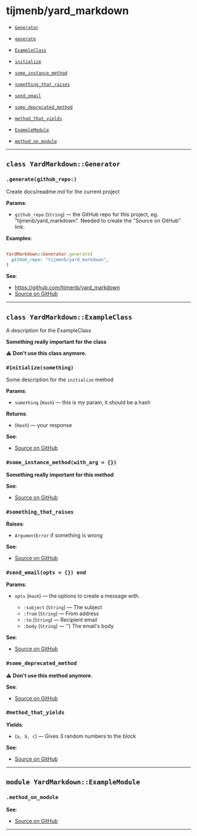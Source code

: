 # tijmenb/yard_markdown

- [`Generator`](#class-yardmarkdowngenerator)
 - [`generate`](#generategithub_repo)

- [`ExampleClass`](#class-yardmarkdownexampleclass)
 - [`initialize`](#initializesomething)
 - [`some_instance_method`](#some_instance_methodwith_arg--)
 - [`something_that_raises`](#something_that_raises)
 - [`send_email`](#send_emailopts---end)
 - [`some_deprecated_method`](#some_deprecated_method)
 - [`method_that_yields`](#method_that_yields)

- [`ExampleModule`](#module-yardmarkdownexamplemodule)
 - [`method_on_module`](#method_on_module)

---

## `class YardMarkdown::Generator`

### `.generate(github_repo:)`

Create docs/readme.md for the current project

**Params**:

- `github_repo` (`String`) — the GitHub repo for this project, eg. "tijmenb/yard_markdown".
Needed to create the "Source on GitHub" link.
  

**Examples**:

```ruby

YardMarkdown::Generator.generate(
  github_repo: "tijmenb/yard_markdown",
)
```

**See**:
- https://github.com/tijmenb/yard_markdown
- [Source on GitHub](https://github.com/tijmenb/yard_markdown/blob/master/lib/yard_markdown/generator.rb#L16)

---

## `class YardMarkdown::ExampleClass`

A description for the ExampleClass

**Something really important for the class**

⚠️ **Don't use this class anymore.**

### `#initialize(something)`

Some description for the `initialize` method

**Params**:

- `something` (`Hash`) — this is my param, it should be a hash
  

**Returns**:

- (`Hash`) — your response


**See**:
- [Source on GitHub](https://github.com/tijmenb/yard_markdown/blob/master/lib/yard_markdown/test_classes/example_class.rb#L13)

### `#some_instance_method(with_arg = {})`

**Something really important for this method**


**See**:
- [Source on GitHub](https://github.com/tijmenb/yard_markdown/blob/master/lib/yard_markdown/test_classes/example_class.rb#L17)

### `#something_that_raises`


**Raises**:

- `ArgumentError` if something is wrong

**See**:
- [Source on GitHub](https://github.com/tijmenb/yard_markdown/blob/master/lib/yard_markdown/test_classes/example_class.rb#L21)

### `#send_email(opts = {}) end`

**Params**:

- `opts` (`Hash`) — the options to create a message with.
  
  - `:subject` (`String`) — The subject
  - `:from` (`String`) — From address
  - `:to` (`String`) — Recipient email
  - `:body` (`String`) — '') The email's body


**See**:
- [Source on GitHub](https://github.com/tijmenb/yard_markdown/blob/master/lib/yard_markdown/test_classes/example_class.rb#L29)

### `#some_deprecated_method`

⚠️ **Don't use this method anymore.**


**See**:
- [Source on GitHub](https://github.com/tijmenb/yard_markdown/blob/master/lib/yard_markdown/test_classes/example_class.rb#L32)

### `#method_that_yields`


**Yields**:

- (`a, b, c`) — Gives 3 random numbers to the block

**See**:
- [Source on GitHub](https://github.com/tijmenb/yard_markdown/blob/master/lib/yard_markdown/test_classes/example_class.rb#L36)

---

## `module YardMarkdown::ExampleModule`

### `.method_on_module`



**See**:
- [Source on GitHub](https://github.com/tijmenb/yard_markdown/blob/master/lib/yard_markdown/test_classes/example_class.rb#L41)

---

